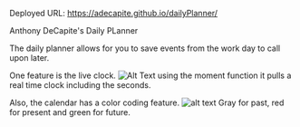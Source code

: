 Deployed URL: https://adecapite.github.io/dailyPlanner/

Anthony DeCapite's Daily PLanner

The daily planner allows for you to save events from the work day to call upon later.

One feature is the live clock.
![Alt Text](assests/images/clock)
using the moment function it pulls a real time clock including the seconds.

Also, the calendar has a color coding feature.
![alt text](assests/images/blocks)
Gray for past, red for present and green for future.